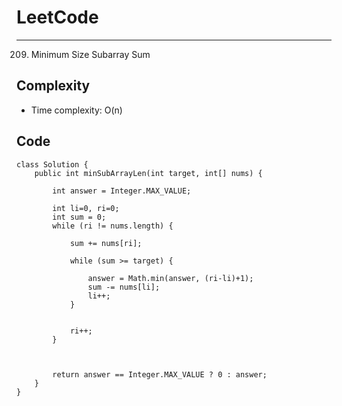 [//]: # (# Intuition)
<!-- Describe your first thoughts on how to solve this problem. -->


# LeetCode
___
209. Minimum Size Subarray Sum


[//]: # (## Approach)

[//]: # (<!-- Describe your approach to solving the problem. -->)


## Complexity

- Time complexity: O(n)   

[//]: # (<!-- Add your time complexity here, e.g. $$O&#40;n&#41;$$ -->)

[//]: # ()
[//]: # ([//]: # &#40;- Space complexity:&#41;)
[//]: # (<!-- Add your space complexity here, e.g. $$O&#40;n&#41;$$ -->)

## Code
```
class Solution {
    public int minSubArrayLen(int target, int[] nums) {
        
        int answer = Integer.MAX_VALUE;

        int li=0, ri=0;
        int sum = 0;
        while (ri != nums.length) {

            sum += nums[ri];

            while (sum >= target) {

                answer = Math.min(answer, (ri-li)+1);
                sum -= nums[li]; 
                li++;
            }

            
            ri++;
        }



        return answer == Integer.MAX_VALUE ? 0 : answer;
    }
}
```